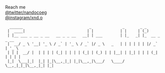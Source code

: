 Reach me <br />
[@twitter/nandocoeg](https://www.twitter.com/nandocoeg/) <br />
[@instagram/xnd.o](https://www.instagram.com/xnd.o/)  
```
  ______                              _              _       _ _              
 |  ____|                            | |            | |     | (_)             
 | |__ ___ _ __ _ __   __ _ _ __   __| | ___        | |_   _| |_  __ _ _ __   
 |  __/ _ \ '__| '_ \ / _` | '_ \ / _` |/ _ \   _   | | | | | | |/ _` | '_ \  
 | | |  __/ |  | | | | (_| | | | | (_| | (_) | | |__| | |_| | | | (_| | | | | 
 |_|  \___|_|  |_| |_|\__,_|_| |_|\__,_|\___/   \____/ \__,_|_|_|\__,_|_| |_| 
```




<!--
**nandocoeg/nandocoeg** is a ✨ _special_ ✨ repository because its `README.md` (this file) appears on your GitHub profile.
### Hi there 👋
Just a noob boy xixi

Here are some ideas to get you started:

- 🔭 I’m currently working on ...
- 🌱 I’m currently learning ...
- 👯 I’m looking to collaborate on ...
- 🤔 I’m looking for help with ...
- 💬 Ask me about ...
- 📫 How to reach me: ...
- 😄 Pronouns: ...
- ⚡ Fun fact: ...
-->
